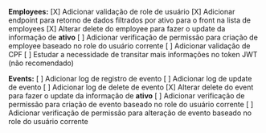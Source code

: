 **Employees:**
[X] Adicionar validação de role de usuário
[X] Adicionar endpoint para retorno de dados filtrados por ativo para o front na lista de employees
[X] Alterar delete do employee para fazer o update da informação de **ativo**
[ ] Adicionar verificação de permissão para criação de employee baseado no role do usuário corrente
[ ] Adicionar validação de CPF
[ ] Estudar a necessidade de transitar mais informações no token JWT (não recomendado)

**Events:**
[ ] Adicionar log de registro de evento
[ ] Adicionar log de update de evento
[ ] Adicionar log de delete de evento
[X] Alterar delete do event para fazer o update da informação de **ativo**
[ ] Adicionar verificação de permissão para criação de evento baseado no role do usuário corrente
[ ] Adicionar verificação de permissão para alteração de evento baseado no role do usuário corrente
